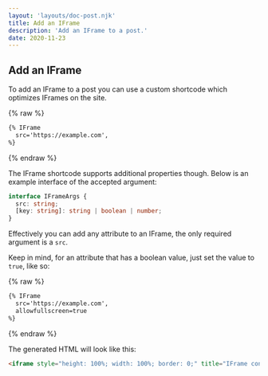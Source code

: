 ```yaml
---
layout: 'layouts/doc-post.njk'
title: Add an IFrame
description: 'Add an IFrame to a post.'
date: 2020-11-23
---
```


## Add an IFrame

To add an IFrame to a post you can use a custom shortcode which optimizes
IFrames on the site.

{% raw %}

```md
{% IFrame
  src='https://example.com',
%}
```

{% endraw %}

The IFrame shortcode supports additional properties though. Below is an example
interface of the accepted argument:

```typescript
interface IFrameArgs {
  src: string;
  [key: string]: string | boolean | number;
}
```

Effectively you can add any attribute to an IFrame, the only required argument
is a `src`.

Keep in mind, for an attribute that has a boolean value, just set the value to
`true`, like so:

{% raw %}

```md
{% IFrame
  src='https://example.com',
  allowfullscreen=true
%}
```

{% endraw %}

The generated HTML will look like this:

```html
<iframe style="height: 100%; width: 100%; border: 0;" title="IFrame content" src="https://example.com" allowfullscreen loading="lazy"></iframe>
```
